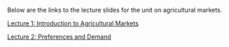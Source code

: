 Below are the links to the lecture slides for the unit on agricultural markets.

[Lecture 1: Introduction to Agricultural Markets](https://davidubilava.com/agmarkets_slides/01-Intro.html)

[Lecture 2: Preferences and Demand](https://davidubilava.com/agmarkets_slides/02-Demand.html)